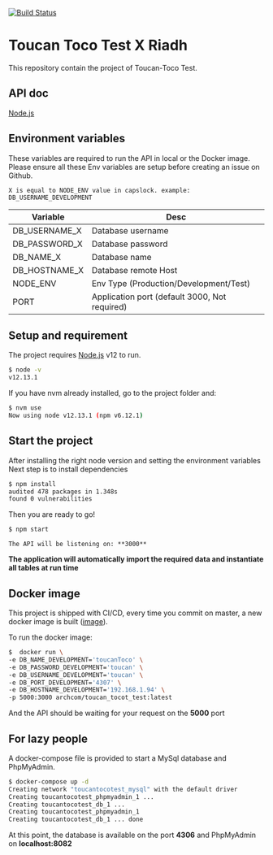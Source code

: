 [![Build Status](https://travis-ci.com/ArcRiiad/toucan_toco_test.svg?branch=master)](https://travis-ci.com/ArcRiiad/toucan_toco_test)

# Toucan Toco Test X Riadh

This repository contain the project of Toucan-Toco Test.

## API doc

[Node.js](https://documenter.getpostman.com/view/1681785/SWLe6ncy?version=latest)

## Environment variables

These variables are required to run the API in local or the Docker image.
Please ensure all these Env variables are setup before creating an issue on Github.

    X is equal to NODE_ENV value in capslock. example: DB_USERNAME_DEVELOPMENT

| Variable      | Desc                                          |
| ------------- | --------------------------------------------- |
| DB_USERNAME_X | Database username                             |
| DB_PASSWORD_X | Database password                             |
| DB_NAME_X     | Database name                                 |
| DB_HOSTNAME_X | Database remote Host                          |
| NODE_ENV      | Env Type (Production/Development/Test)        |
| PORT          | Application port (default 3000, Not required) |

## Setup and requirement

The project requires [Node.js](https://nodejs.org/) v12 to run.

```sh
$ node -v
v12.13.1
```

If you have nvm already installed, go to the project folder and:

```sh
$ nvm use
Now using node v12.13.1 (npm v6.12.1)
```

## Start the project

After installing the right node version and setting the environment variables
Next step is to install dependencies

```sh
$ npm install
audited 478 packages in 1.348s
found 0 vulnerabilities
```

Then you are ready to go!

```sh
$ npm start
```

    The API will be listening on: **3000**

**The application will automatically import the required data and instantiate all tables at run time**

## Docker image

This project is shipped with CI/CD, every time you commit on master, a new docker image is built ([image](https://hub.docker.com/r/archcom/toucan_tocot_test)).

To run the docker image:

```sh
$  docker run \                                                                                        arch@EliteBook-840-G2
-e DB_NAME_DEVELOPMENT='toucanToco' \
-e DB_PASSWORD_DEVELOPMENT='toucan' \
-e DB_USERNAME_DEVELOPMENT='toucan' \
-e DB_PORT_DEVELOPMENT='4307' \
-e DB_HOSTNAME_DEVELOPMENT='192.168.1.94' \
-p 5000:3000 archcom/toucan_tocot_test:latest
```

And the API should be waiting for your request on the **5000** port

## For lazy people

A docker-compose file is provided to start a MySql database and PhpMyAdmin.

```sh
$ docker-compose up -d
Creating network "toucantocotest_mysql" with the default driver
Creating toucantocotest_phpmyadmin_1 ...
Creating toucantocotest_db_1 ...
Creating toucantocotest_phpmyadmin_1
Creating toucantocotest_db_1 ... done
```

At this point, the database is available on the port **4306** and PhpMyAdmin on **localhost:8082**
